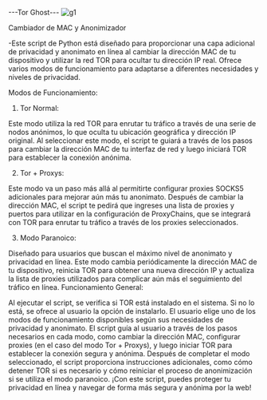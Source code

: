 ---Tor Ghost---
![g1](https://github.com/Nebur22/Tor-Ghost/assets/55068123/49e46f08-d87c-4443-96c1-6c61328296c6)

Cambiador de MAC y Anonimizador

-Este script de Python está diseñado para proporcionar una capa adicional de privacidad y anonimato en línea al cambiar la dirección MAC de tu dispositivo y utilizar la red TOR para ocultar tu dirección IP real. Ofrece varios modos de funcionamiento para adaptarse a diferentes necesidades y niveles de privacidad.

Modos de Funcionamiento:


1. Tor Normal:

Este modo utiliza la red TOR para enrutar tu tráfico a través de una serie de nodos anónimos, lo que oculta tu ubicación geográfica y dirección IP original.
Al seleccionar este modo, el script te guiará a través de los pasos para cambiar la dirección MAC de tu interfaz de red y luego iniciará TOR para establecer la conexión anónima.


2. Tor + Proxys:

Este modo va un paso más allá al permitirte configurar proxies SOCKS5 adicionales para mejorar aún más tu anonimato.
Después de cambiar la dirección MAC, el script te pedirá que ingreses una lista de proxies y puertos para utilizar en la configuración de ProxyChains, que se integrará con TOR para enrutar tu tráfico a través de los proxies seleccionados.


3. Modo Paranoico:

Diseñado para usuarios que buscan el máximo nivel de anonimato y privacidad en línea.
Este modo cambia periódicamente la dirección MAC de tu dispositivo, reinicia TOR para obtener una nueva dirección IP y actualiza la lista de proxies utilizados para complicar aún más el seguimiento del tráfico en línea.
Funcionamiento General:

Al ejecutar el script, se verifica si TOR está instalado en el sistema. Si no lo está, se ofrece al usuario la opción de instalarlo.
El usuario elige uno de los modos de funcionamiento disponibles según sus necesidades de privacidad y anonimato.
El script guía al usuario a través de los pasos necesarios en cada modo, como cambiar la dirección MAC, configurar proxies (en el caso del modo Tor + Proxys), y luego iniciar TOR para establecer la conexión segura y anónima.
Después de completar el modo seleccionado, el script proporciona instrucciones adicionales, como cómo detener TOR si es necesario y cómo reiniciar el proceso de anonimización si se utiliza el modo paranoico.
¡Con este script, puedes proteger tu privacidad en línea y navegar de forma más segura y anónima por la web!
